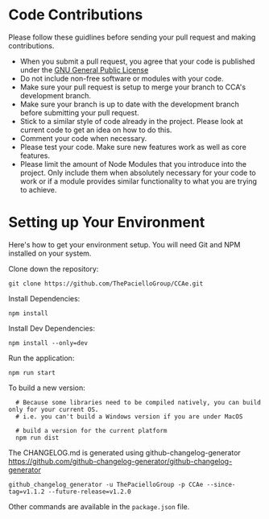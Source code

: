 # Code Contributions

Please follow these guidlines before sending your pull request and making contributions.

* When you submit a pull request, you agree that your code is published under the [GNU General Public License](https://www.gnu.org/licenses/gpl.html)
* Do not include non-free software or modules with your code.
* Make sure your pull request is setup to merge your branch to CCA's development branch.
* Make sure your branch is up to date with the development branch before submitting your pull request.
* Stick to a similar style of code already in the project. Please look at current code to get an idea on how to do this.
* Comment your code when necessary.
* Please test your code.  Make sure new features work as well as core features.
* Please limit the amount of Node Modules that you introduce into the project.  Only include them when absolutely necessary for your code to work or if a module provides similar functionality to what you are trying to achieve.

# Setting up Your Environment

Here's how to get your environment setup.  You will need Git and NPM installed on your system.

Clone down the repository:

```
git clone https://github.com/ThePacielloGroup/CCAe.git
```

Install Dependencies:

```
npm install
```

Install Dev Dependencies:

```
npm install --only=dev
```

Run the application:

```
npm run start
```

To build a new version:

```shell
  # Because some libraries need to be compiled natively, you can build only for your current OS.
  # i.e. you can't build a Windows version if you are under MacOS

  # build a version for the current platform
  npm run dist
```

The CHANGELOG.md is generated using github-changelog-generator
https://github.com/github-changelog-generator/github-changelog-generator

```shell
github_changelog_generator -u ThePacielloGroup -p CCAe --since-tag=v1.1.2 --future-release=v1.2.0
```

Other commands are available in the `package.json` file.

